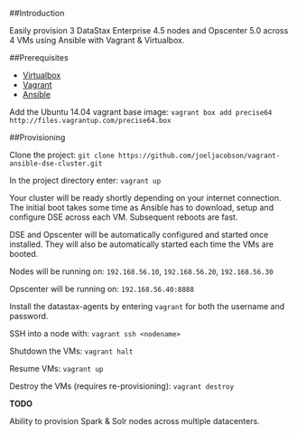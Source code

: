 ##Introduction

Easily provision 3 DataStax Enterprise 4.5 nodes and Opscenter 5.0 across 4 VMs using Ansible with Vagrant & Virtualbox.

##Prerequisites

* [Virtualbox](https://www.virtualbox.org/)
* [Vagrant](https://www.vagrantup.com/downloads)
* [Ansible](http://docs.ansible.com/intro_installation.html)

Add the Ubuntu 14.04 vagrant base image: ```vagrant box add precise64 http://files.vagrantup.com/precise64.box```

##Provisioning

Clone the project: ```git clone https://github.com/joeljacobson/vagrant-ansible-dse-cluster.git```

In the project directory enter: ```vagrant up```

Your cluster will be ready shortly depending on your internet connection. The initial boot takes some time as Ansible has to download, setup and configure DSE across each VM. Subsequent reboots are fast.

DSE and Opscenter will be automatically configured and started once installed. They will also be automatically started each time the VMs are booted.

Nodes will be running on: ```192.168.56.10```, ```192.168.56.20```, ```192.168.56.30```

Opscenter will be running on: ```192.168.56.40:8888```

Install the datastax-agents by entering ```vagrant``` for both the username and password.

SSH into a node with: ```vagrant ssh <nodename>```

Shutdown the VMs: ```vagrant halt```

Resume VMs: ```vagrant up```

Destroy the VMs (requires re-provisioning): ```vagrant destroy```

**TODO**

Ability to provision Spark & Solr nodes across multiple datacenters.
